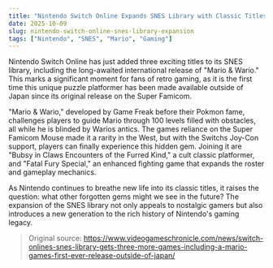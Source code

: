 ```yaml
---
title: "Nintendo Switch Online Expands SNES Library with Classic Titles"
date: 2025-10-09
slug: nintendo-switch-online-snes-library-expansion
tags: ["Nintendo", "SNES", "Mario", "Gaming"]
---
```

Nintendo Switch Online has just added three exciting titles to its SNES library, including the long-awaited international release of "Mario & Wario." This marks a significant moment for fans of retro gaming, as it is the first time this unique puzzle platformer has been made available outside of Japan since its original release on the Super Famicom.

"Mario & Wario," developed by Game Freak before their Pokmon fame, challenges players to guide Mario through 100 levels filled with obstacles, all while he is blinded by Warios antics. The games reliance on the Super Famicom Mouse made it a rarity in the West, but with the Switchs Joy-Con support, players can finally experience this hidden gem. Joining it are "Bubsy in Claws Encounters of the Furred Kind," a cult classic platformer, and "Fatal Fury Special," an enhanced fighting game that expands the roster and gameplay mechanics.

As Nintendo continues to breathe new life into its classic titles, it raises the question: what other forgotten gems might we see in the future? The expansion of the SNES library not only appeals to nostalgic gamers but also introduces a new generation to the rich history of Nintendo's gaming legacy.
> Original source: https://www.videogameschronicle.com/news/switch-onlines-snes-library-gets-three-more-games-including-a-mario-games-first-ever-release-outside-of-japan/